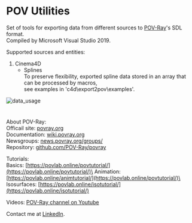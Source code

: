 # POV Utilities

Set of tools for exporting data from different sources to [POV-Ray](http://www.povray.org/)'s SDL format.\
Compiled by Microsoft Visual Studio 2019.

Supported sources and entities:
1. Cinema4D
   - Splines\
   To preserve flexibility, exported spline data stored in an array that can be processed by macros,\
   see examples in 'c4d\export2pov\examples'.

![data_usage](https://user-images.githubusercontent.com/6688301/222774955-c665690e-13a9-4862-aec0-bf9a59f1994e.png)
#
About POV-Ray:\
Officail site: [povray.org](http://www.povray.org)\
Documentation: [wiki.povray.org](https://wiki.povray.org/content/Documentation:Contents)\
Newsgroups: [news.povray.org/groups/](https://news.povray.org/groups/)\
Repository: [github.com/POV-Ray/povray](https://github.com/POV-Ray/povray)

Tutorials:\
Basics: [https://povlab.online/povtutorial/](https://povlab.online/povtutorial/)\
Animation: [https://povlab.online/animtutorial/](https://povlab.online/povtutorial/)\
Isosurfaces: [https://povlab.online/isotutorial/](https://povlab.online/isotutorial/)

Videos: [POV-Ray channel on Youtube](https://www.youtube.com/playlist?list=PL_L-Rlt-OWoJm6HN9t-hxXRk-b6SONXbJ)

Contact me at [LinkedIn](https://www.linkedin.com/in/sergey-yanenko-57b21a96/).
